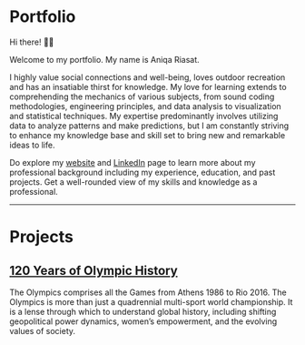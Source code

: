 # Portfolio

Hi there! 🙋‍♀️

Welcome to my portfolio. My name is Aniqa Riasat. 

I highly value social connections and well-being, loves outdoor recreation and has an insatiable thirst for knowledge. My love for learning extends to comprehending the mechanics of various subjects, from sound coding methodologies, engineering principles, and data analysis to visualization and statistical techniques. My expertise predominantly involves utilizing data to analyze patterns and make predictions, but I am constantly striving to enhance my knowledge base and skill set to bring new and remarkable ideas to life.

Do explore my [website](https://aniqa26.github.io/portfolio/) and [LinkedIn](https://www.linkedin.com/in/aniqariasat/) page to learn more about my professional background including my experience, education, and past projects. Get a well-rounded view of my skills and knowledge as a professional.

*** 
# Projects

## [120 Years of Olympic History](https://github.com/Aniqa26/SQL-Projects/120%20Years%20of%20Olympic%20History)
The Olympics comprises all the Games from Athens 1986 to Rio 2016. The Olympics is more than just a quadrennial multi-sport world championship. It is a lense through which to understand global history, including shifting geopolitical power dynamics, women’s empowerment, and the evolving values of society.

